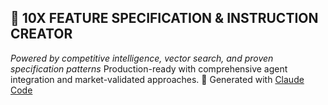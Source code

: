 ## 🚀 10X FEATURE SPECIFICATION & INSTRUCTION CREATOR
*Powered by competitive intelligence, vector search, and proven specification patterns*
Production-ready with comprehensive agent integration and market-validated approaches.
🤖 Generated with [Claude Code](https://claude.ai/code)

